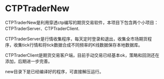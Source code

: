 # CTPTraderNew
  CTPTraderNew是利用穿透ctp编写的期货交易软件，本项目下包含两个小项目：CTPTraderServer、CTPTraderClient.
  
  CTPTraderServer是行情收集程序，每天定时登录和退出，收集全市场期货程序，收集tick行情和将tick数据合成不同频率的K线数据保存本地数据库。
  
  CTPTraderClient是期货交易客户端，目前手动交易已经基本ok，策略和回测还在添加，后期进一步完善。

  new目录下是已经编译好的程序，可直接解压运行。


